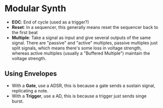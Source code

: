 # Modular Synth

- **EOC**: End of cycle (used as a trigger?)
- **Reset**: In a sequencer, this generally means reset the sequencer back to the first beat
- **Multiple**: Take a signal as input and give several outputs of the same signal. There are "passive" and "active" multiples, passive multiples just split signals, which means there's some loss in voltage strength, whereas active multiples (usually a "Buffered Multiple") maintain the voltage strength.

## Using Envelopes

- With a **Gate**, use a ADSR, this is because a gate sends a sustain signal, replicating a note.
- With a **Trigger**, use a AD, this is because a trigger just sends singe burst.